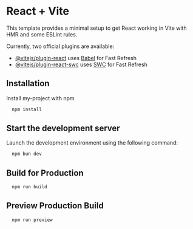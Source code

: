# React + Vite

This template provides a minimal setup to get React working in Vite with HMR and some ESLint rules.

Currently, two official plugins are available:

- [@vitejs/plugin-react](https://github.com/vitejs/vite-plugin-react/blob/main/packages/plugin-react/README.md) uses [Babel](https://babeljs.io/) for Fast Refresh
- [@vitejs/plugin-react-swc](https://github.com/vitejs/vite-plugin-react-swc) uses [SWC](https://swc.rs/) for Fast Refresh


## Installation
Install my-project with npm
```bash
  npm install 
```

## Start the development server
Launch the development environment using the following command:
```bash
  npm bun dev
```

## Build for Production
```bash
  npm run build
```

## Preview Production Build
```bash
  npm run preview
```
